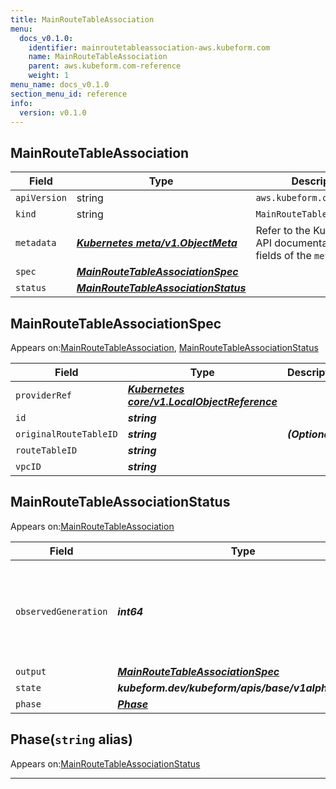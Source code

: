 ```yaml
---
title: MainRouteTableAssociation
menu:
  docs_v0.1.0:
    identifier: mainroutetableassociation-aws.kubeform.com
    name: MainRouteTableAssociation
    parent: aws.kubeform.com-reference
    weight: 1
menu_name: docs_v0.1.0
section_menu_id: reference
info:
  version: v0.1.0
---
```


## MainRouteTableAssociation
| Field | Type | Description |
| ------ | ----- | ----------- |
| `apiVersion` | string | `aws.kubeform.com/v1alpha1` |
|    `kind` | string | `MainRouteTableAssociation` |
| `metadata` | ***[Kubernetes meta/v1.ObjectMeta](https://kubernetes.io/docs/reference/generated/kubernetes-api/v1.13/#objectmeta-v1-meta)***|Refer to the Kubernetes API documentation for the fields of the `metadata` field.|
| `spec` | ***[MainRouteTableAssociationSpec](#mainroutetableassociationspec)***||
| `status` | ***[MainRouteTableAssociationStatus](#mainroutetableassociationstatus)***||
## MainRouteTableAssociationSpec

Appears on:[MainRouteTableAssociation](#mainroutetableassociation), [MainRouteTableAssociationStatus](#mainroutetableassociationstatus)

| Field | Type | Description |
| ------ | ----- | ----------- |
| `providerRef` | ***[Kubernetes core/v1.LocalObjectReference](https://kubernetes.io/docs/reference/generated/kubernetes-api/v1.13/#localobjectreference-v1-core)***||
| `id` | ***string***||
| `originalRouteTableID` | ***string***| ***(Optional)*** |
| `routeTableID` | ***string***||
| `vpcID` | ***string***||
## MainRouteTableAssociationStatus

Appears on:[MainRouteTableAssociation](#mainroutetableassociation)

| Field | Type | Description |
| ------ | ----- | ----------- |
| `observedGeneration` | ***int64***| ***(Optional)*** Resource generation, which is updated on mutation by the API Server.|
| `output` | ***[MainRouteTableAssociationSpec](#mainroutetableassociationspec)***| ***(Optional)*** |
| `state` | ***kubeform.dev/kubeform/apis/base/v1alpha1.State***| ***(Optional)*** |
| `phase` | ***[Phase](#phase)***| ***(Optional)*** |
## Phase(`string` alias)

Appears on:[MainRouteTableAssociationStatus](#mainroutetableassociationstatus)

---
